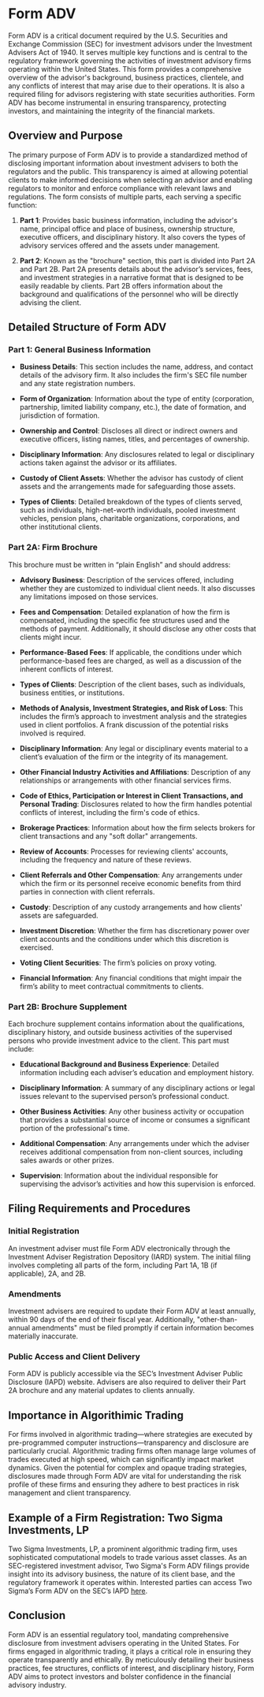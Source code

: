 # Form ADV

Form ADV is a critical document required by the U.S. Securities and Exchange Commission (SEC) for investment advisors under the Investment Advisers Act of 1940. It serves multiple key functions and is central to the regulatory framework governing the activities of investment advisory firms operating within the United States. This form provides a comprehensive overview of the advisor's background, business practices, clientele, and any conflicts of interest that may arise due to their operations. It is also a required filing for advisors registering with state securities authorities. Form ADV has become instrumental in ensuring transparency, protecting investors, and maintaining the integrity of the financial markets. 

## Overview and Purpose

The primary purpose of Form ADV is to provide a standardized method of disclosing important information about investment advisers to both the regulators and the public. This transparency is aimed at allowing potential clients to make informed decisions when selecting an advisor and enabling regulators to monitor and enforce compliance with relevant laws and regulations. The form consists of multiple parts, each serving a specific function:

1. **Part 1**: Provides basic business information, including the advisor's name, principal office and place of business, ownership structure, executive officers, and disciplinary history. It also covers the types of advisory services offered and the assets under management.

2. **Part 2**: Known as the "brochure" section, this part is divided into Part 2A and Part 2B. Part 2A presents details about the advisor’s services, fees, and investment strategies in a narrative format that is designed to be easily readable by clients. Part 2B offers information about the background and qualifications of the personnel who will be directly advising the client.

## Detailed Structure of Form ADV

### Part 1: General Business Information

* **Business Details**: This section includes the name, address, and contact details of the advisory firm. It also includes the firm's SEC file number and any state registration numbers.

* **Form of Organization**: Information about the type of entity (corporation, partnership, limited liability company, etc.), the date of formation, and jurisdiction of formation.

* **Ownership and Control**: Discloses all direct or indirect owners and executive officers, listing names, titles, and percentages of ownership.

* **Disciplinary Information**: Any disclosures related to legal or disciplinary actions taken against the advisor or its affiliates.

* **Custody of Client Assets**: Whether the advisor has custody of client assets and the arrangements made for safeguarding those assets.

* **Types of Clients**: Detailed breakdown of the types of clients served, such as individuals, high-net-worth individuals, pooled investment vehicles, pension plans, charitable organizations, corporations, and other institutional clients.

### Part 2A: Firm Brochure

This brochure must be written in “plain English” and should address:

* **Advisory Business**: Description of the services offered, including whether they are customized to individual client needs. It also discusses any limitations imposed on those services.

* **Fees and Compensation**: Detailed explanation of how the firm is compensated, including the specific fee structures used and the methods of payment. Additionally, it should disclose any other costs that clients might incur.

* **Performance-Based Fees**: If applicable, the conditions under which performance-based fees are charged, as well as a discussion of the inherent conflicts of interest.

* **Types of Clients**: Description of the client bases, such as individuals, business entities, or institutions.

* **Methods of Analysis, Investment Strategies, and Risk of Loss**: This includes the firm’s approach to investment analysis and the strategies used in client portfolios. A frank discussion of the potential risks involved is required.

* **Disciplinary Information**: Any legal or disciplinary events material to a client’s evaluation of the firm or the integrity of its management.

* **Other Financial Industry Activities and Affiliations**: Description of any relationships or arrangements with other financial services firms.

* **Code of Ethics, Participation or Interest in Client Transactions, and Personal Trading**: Disclosures related to how the firm handles potential conflicts of interest, including the firm's code of ethics.

* **Brokerage Practices**: Information about how the firm selects brokers for client transactions and any "soft dollar" arrangements.

* **Review of Accounts**: Processes for reviewing clients' accounts, including the frequency and nature of these reviews.

* **Client Referrals and Other Compensation**: Any arrangements under which the firm or its personnel receive economic benefits from third parties in connection with client referrals.

* **Custody**: Description of any custody arrangements and how clients' assets are safeguarded.

* **Investment Discretion**: Whether the firm has discretionary power over client accounts and the conditions under which this discretion is exercised.

* **Voting Client Securities**: The firm’s policies on proxy voting.

* **Financial Information**: Any financial conditions that might impair the firm’s ability to meet contractual commitments to clients.

### Part 2B: Brochure Supplement

Each brochure supplement contains information about the qualifications, disciplinary history, and outside business activities of the supervised persons who provide investment advice to the client. This part must include:

* **Educational Background and Business Experience**: Detailed information including each adviser’s education and employment history.

* **Disciplinary Information**: A summary of any disciplinary actions or legal issues relevant to the supervised person’s professional conduct.

* **Other Business Activities**: Any other business activity or occupation that provides a substantial source of income or consumes a significant portion of the professional's time.

* **Additional Compensation**: Any arrangements under which the adviser receives additional compensation from non-client sources, including sales awards or other prizes.

* **Supervision**: Information about the individual responsible for supervising the advisor’s activities and how this supervision is enforced.

## Filing Requirements and Procedures

### Initial Registration

An investment adviser must file Form ADV electronically through the Investment Adviser Registration Depository (IARD) system. The initial filing involves completing all parts of the form, including Part 1A, 1B (if applicable), 2A, and 2B. 

### Amendments

Investment advisers are required to update their Form ADV at least annually, within 90 days of the end of their fiscal year. Additionally, "other-than-annual amendments" must be filed promptly if certain information becomes materially inaccurate.

### Public Access and Client Delivery

Form ADV is publicly accessible via the SEC’s Investment Adviser Public Disclosure (IAPD) website. Advisers are also required to deliver their Part 2A brochure and any material updates to clients annually. 

## Importance in Algorithimic Trading

For firms involved in algorithmic trading—where strategies are executed by pre-programmed computer instructions—transparency and disclosure are particularly crucial. Algorithmic trading firms often manage large volumes of trades executed at high speed, which can significantly impact market dynamics. Given the potential for complex and opaque trading strategies, disclosures made through Form ADV are vital for understanding the risk profile of these firms and ensuring they adhere to best practices in risk management and client transparency.

## Example of a Firm Registration: Two Sigma Investments, LP

Two Sigma Investments, LP, a prominent algorithmic trading firm, uses sophisticated computational models to trade various asset classes. As an SEC-registered investment advisor, Two Sigma's Form ADV filings provide insight into its advisory business, the nature of its client base, and the regulatory framework it operates within. Interested parties can access Two Sigma’s Form ADV on the SEC’s IAPD [here](https://adviserinfo.sec.gov/firm/summary/149523).

## Conclusion

Form ADV is an essential regulatory tool, mandating comprehensive disclosure from investment advisers operating in the United States. For firms engaged in algorithmic trading, it plays a critical role in ensuring they operate transparently and ethically. By meticulously detailing their business practices, fee structures, conflicts of interest, and disciplinary history, Form ADV aims to protect investors and bolster confidence in the financial advisory industry.